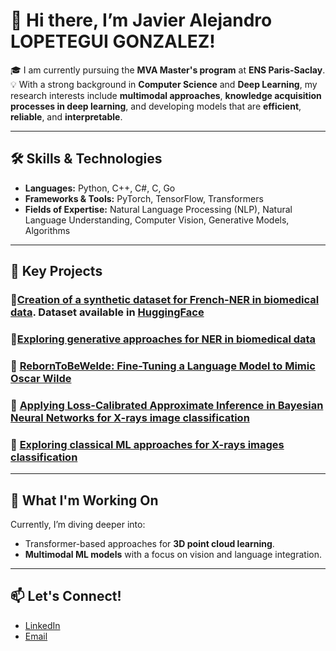 # 👋 Hi there, I’m Javier Alejandro LOPETEGUI GONZALEZ!

🎓 I am currently pursuing the **MVA Master's program** at **ENS Paris-Saclay**.  
💡  With a strong background in **Computer Science** and **Deep Learning**, my research interests include **multimodal approaches**, **knowledge acquisition processes in deep learning**, and developing models that are **efficient**, **reliable**, and **interpretable**.  

---

## 🛠️ Skills & Technologies

- **Languages:** Python, C++, C#, C, Go  
- **Frameworks & Tools:** PyTorch, TensorFlow, Transformers  
- **Fields of Expertise:** Natural Language Processing (NLP), Natural Language Understanding, Computer Vision, Generative Models, Algorithms

---

## 🌟 Key Projects

### 🔗[Creation of a synthetic dataset for French-NER in biomedical data](https://github.com/jlopetegui98/Creation-of-a-synthetic-dataset-for-French-NER-in-clinical-trial-texts). Dataset available in [HuggingFace](https://huggingface.co/datasets/JavierLopetegui/chia-ner-french)

### 🔗[Exploring generative approaches for NER in biomedical data](https://github.com/jlopetegui98/NER-ClinicalTrials-Eligibility-Criteria)

### 🔗 [RebornToBeWelde: Fine-Tuning a Language Model to Mimic Oscar Wilde](https://github.com/jlopetegui98/RebornToBeWelde)

### 🔗 [Applying Loss-Calibrated Approximate Inference in Bayesian Neural Networks for X-rays image classification](https://github.com/jlopetegui98/BayesianML-project)

### 🔗 [Exploring classical ML approaches for X-rays images classification](https://github.com/jlopetegui98/Hands-on-ML-Project/blob/main/main.ipynb)

---

## 🔭 What I'm Working On
Currently, I’m diving deeper into:  
- Transformer-based approaches for **3D point cloud learning**.  
- **Multimodal ML models** with a focus on vision and language integration.  

---

## 📫 Let's Connect!
- [LinkedIn](https://www.linkedin.com/in/javier-alejandro-lopetegui-gonzalez-7215871b8/)  
- [Email](mailto:javier.lopetegui_gonzalez@ens-paris-saclay.fr)  
